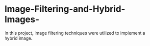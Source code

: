 # Image-Filtering-and-Hybrid-Images-
In this project, image filtering techniques were utilized to implement a hybrid image.
